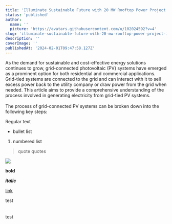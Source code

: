 ```yaml
---
title: 'Illuminate Sustainable Future with 20 MW Rooftop Power Project in Huaian, China'
status: 'published'
author:
  name: ''
  picture: 'https://avatars.githubusercontent.com/u/102024592?v=4'
slug: 'illuminate-sustainable-future-with-20-mw-rooftop-power-project-in-huaian-china'
description: ''
coverImage: ''
publishedAt: '2024-02-01T09:47:58.127Z'
---
```


As the demand for sustainable and cost-effective energy solutions continues to grow, grid-connected photovoltaic (PV) systems have emerged as a prominent option for both residential and commercial applications. Grid-tied systems are connected to the grid and can interact with it to sell excess power back to the utility company or draw power from the grid when needed. This article aims to provide a comprehensive understanding of the process involved in generating electricity from grid-tied PV systems.\
\
The process of grid-connected PV systems can be broken down into the following key steps:

Regular text

- bullet list

1. numbered list

> quote quotes

![](/images/photo_2023-02-12_16-43-40-k4Mj.jpg)

**bold**

***italic***

[link](google.com)

test\
\
\
test